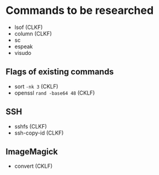 # Commands to be researched
- lsof (CLKF)
- column (CLKF)
- sc
- espeak
- visudo

## Flags of existing commands
- sort `-nk 3` (CKLF)
- openssl `rand -base64 48` (CKLF)


## SSH
- sshfs (CLKF)
- ssh-copy-id (CLKF)

## ImageMagick
- convert (CKLF)
